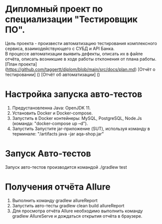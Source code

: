 # Дипломный проект по специализации "Тестировщик ПО".
Цель проекта - произвести автоматизацию тестирования комплексного сервиса, взаимодействующего с СУБД и API Банка. 
<br>В процессе автоматизации выявить дефекты, описать их в файле отчёта, описать возникшие в ходе работы отклонения от плана работы.</br>
[План проекта] (https://github.com/taggertt/diplom/blob/main/src/docs/plan.md)
[Отчёт о тестировании] ()
[Отчёт об автоматизации] ()

# Настройка запуска авто-тестов
1. Предустановленна Java: OpenJDK 11.
2. Установить Docker и Docker-compose.
3. Запустить в Docker контейнеры: MySQL, PostgreSQL, Node.Js (команда: "docker-compose up –d").
4. Запустить Запустите jar-приложение (SUT), используя команду в терминале: "/artifacts java -jar aqa-shop.jar"

# Запуск Авто-тестов
Запуск авто-тестов производится командой ./gradlew test

# Получения отчёта Allure
1. Выполнить команду gradlew allureReport
2. Запустить авто-тесты gradlew clean build allureReport
3. Для просмотра отчёта Allure необходимо выполнить команду gradlew AllureServe и дождаться открытия отчёта в браузере.
